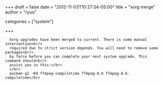 
+++
draft = false
date = "2012-11-03T10:27:34-05:00"
title = "xorg merge"
author = "ryuo"

categories = ["system"]

+++

      Xorg upgrades have been merged to current. There is some manual intervention<br/>
      required due to strict version depends. You will need to remove some packages<br/>
      by force before you can complete your next system upgrade. This command should<br/>
      assist you in this:</br>
      </br>
      pacman-g2 -Rd ffmpeg-compiletime ffmpeg-0.6 ffmpeg-0.6-compiletime</br>
        
    